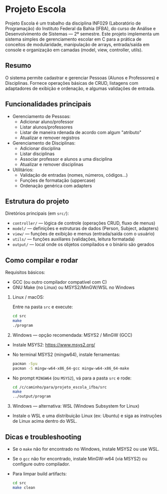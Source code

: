 # Projeto Escola

Projeto Escola é um trabalho da disciplina INF029 (Laboratório de Programação) do Instituto Federal da Bahia (IFBA), do curso de Análise e Desenvolvimento de Sistemas — 2º semestre. Este projeto implementa um sistema simples de gerenciamento escolar em C para a prática de conceitos de modularidade, manipulação de arrays, entrada/saída em console e organização em camadas (model, view, controller, utils).

## Resumo

O sistema permite cadastrar e gerenciar Pessoas (Alunos e Professores) e Disciplinas. Fornece operações básicas de CRUD, listagens com adaptadores de exibição e ordenação, e algumas validações de entrada.

## Funcionalidades principais

- Gerenciamento de Pessoas:
  - Adicionar aluno/professor
  - Listar alunos/professores
  - Listar de maneira rdenada de acordo com algum "atributo"
  - Atualizar e remover registros
- Gerenciamento de Disciplinas:
  - Adicionar disciplina
  - Listar disciplinas
  - Associar professor e alunos a uma disciplina
  - Atualizar e remover disciplinas
- Utilitários:
  - Validação de entradas (nomes, números, códigos...)
  - Funções de formatação (uppercase)
  - Ordenação genérica com adapters

## Estrutura do projeto

Diretórios principais (em `src/`):

- `controller/` — lógica de controle (operações CRUD, fluxo de menus)
- `model/` — definições e estruturas de dados (Person, Subject, adapters)
- `view/` — funções de exibição e menus (entrada/saída com o usuário)
- `utils/` — funções auxiliares (validações, leitura formatada)
- `output/` — local onde os objetos compilados e o binário são gerados

## Como compilar e rodar

Requisitos básicos:

- GCC (ou outro compilador compatível com C)
- GNU Make (no Linux) ou MSYS2/MinGW/WSL no Windows

1. Linux / macOS:

   Entre na pasta `src` e execute:

   ```bash
   cd src
   make
   ./program
   ```

2. Windows — opção recomendada: MSYS2 / MinGW (GCC)

- Instale MSYS2: https://www.msys2.org/
- No terminal MSYS2 (mingw64), instale ferramentas:

  ```bash
  pacman -Syu
  pacman -S mingw-w64-x86_64-gcc mingw-w64-x86_64-make
  ```

- No prompt `MINGW64` (ou `MSYS2`), vá para a pasta `src` e rode:

  ```bash
  cd /c/caminho/para/projeto_escola_ifba/src
  make
  ../output/program
  ```

3. Windows — alternativa: WSL (Windows Subsystem for Linux)

- Instale o WSL e uma distribuição Linux (ex: Ubuntu) e siga as instruções de Linux acima dentro do WSL.

## Dicas e troubleshooting

- Se o `make` não for encontrado no Windows, instale MSYS2 ou use WSL.
- Se o `gcc` não for encontrado, instale MinGW-w64 (via MSYS2) ou configure outro compilador.
- Para limpar build artifacts:

  ```bash
  cd src
  make clean
  ```
